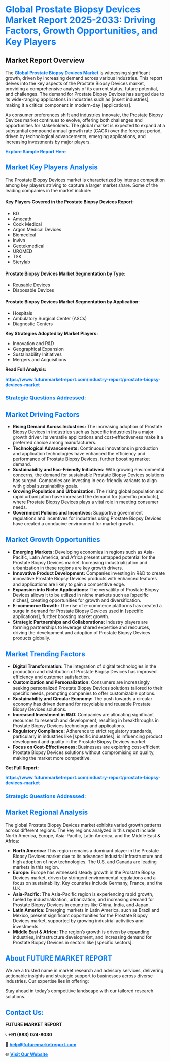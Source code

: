 <h1 style="color: #007BFF;">Global Prostate Biopsy Devices Market Report 2025-2033: Driving Factors, Growth Opportunities, and Key Players</h1>

<section id="overview">
<h2>Market Report Overview</h2>
<p>The <a href="https://www.futuremarketreport.com/industry-report/prostate-biopsy-devices-market" style="color: #007BFF; text-decoration: none;"><strong>Global Prostate Biopsy Devices Market</strong></a> is witnessing significant growth, driven by increasing demand across various industries. This report delves into the key aspects of the Prostate Biopsy Devices market, providing a comprehensive analysis of its current status, future potential, and challenges. The demand for Prostate Biopsy Devices has surged due to its wide-ranging applications in industries such as [insert industries], making it a critical component in modern-day [applications].</p>
<p>As consumer preferences shift and industries innovate, the Prostate Biopsy Devices market continues to evolve, offering both challenges and opportunities for stakeholders. The global market is expected to expand at a substantial compound annual growth rate (CAGR) over the forecast period, driven by technological advancements, emerging applications, and increasing investments by major players.</p>
</section>

<section id="overview">
<p><a href="https://www.futuremarketreport.com/request-sample/reportId=80408" style="color: #007BFF; text-decoration: none;"><strong>Explore Sample Report Here</strong></a></p>
</section>

<section id="key-players">
<h2 style="color: #007BFF;">Market Key Players Analysis</h2>
<p>The Prostate Biopsy Devices market is characterized by intense competition among key players striving to capture a larger market share. Some of the leading companies in the market include:</p>
<h4>Key Players Covered in the Prostate Biopsy Devices Report:</h4>
<ul><li>BD</li><li>Amecath</li><li>Cook Medical</li><li>Argon Medical Devices</li><li>Biomedical</li><li>Invivo</li><li>Geotekmedical</li><li>UROMED</li><li>TSK</li><li>Sterylab</li></ul>
<h4>Prostate Biopsy Devices Market Segmentation by Type:</h4>
<ul><li>Reusable Devices</li><li>Disposable Devices</li></ul>

<h4>Prostate Biopsy Devices Market Segmentation by Application:</h4>
<ul><li>Hospitals</li><li>Ambulatory Surgical Center (ASCs)</li><li>Diagnostic Centers</li></ul>
<p><strong>Key Strategies Adopted by Market Players:</strong></p>
<ul>
<li>Innovation and R&D</li>
<li>Geographical Expansion</li>
<li>Sustainability Initiatives</li>
<li>Mergers and Acquisitions</li>
</ul>
</section>

<section>
<p><strong>Read Full Analysis: </strong></p><a href="https://www.futuremarketreport.com/industry-report/prostate-biopsy-devices-market" style="color: #007BFF; text-decoration: none;"><strong>https://www.futuremarketreport.com/industry-report/prostate-biopsy-devices-market</strong></a>
<h3 style="color: #007BFF;">Strategic Questions Addressed:</h3>
</section>

<section id="driving-factors">
<h2 style="color: #007BFF;">Market Driving Factors</h2>
<ul>
<li><strong>Rising Demand Across Industries:</strong> The increasing adoption of Prostate Biopsy Devices in industries such as [specific industries] is a major growth driver. Its versatile applications and cost-effectiveness make it a preferred choice among manufacturers.</li>
<li><strong>Technological Advancements:</strong> Continuous innovations in production and application technologies have enhanced the efficiency and performance of Prostate Biopsy Devices, further boosting market demand.</li>
<li><strong>Sustainability and Eco-Friendly Initiatives:</strong> With growing environmental concerns, the demand for sustainable Prostate Biopsy Devices solutions has surged. Companies are investing in eco-friendly variants to align with global sustainability goals.</li>
<li><strong>Growing Population and Urbanization:</strong> The rising global population and rapid urbanization have increased the demand for [specific products], where Prostate Biopsy Devices plays a vital role in meeting consumer needs.</li>
<li><strong>Government Policies and Incentives:</strong> Supportive government regulations and incentives for industries using Prostate Biopsy Devices have created a conducive environment for market growth.</li>
</ul>
</section>

<section id="growth-opportunities">
<h2 style="color: #007BFF;">Market Growth Opportunities</h2>
<ul>
<li><strong>Emerging Markets:</strong> Developing economies in regions such as Asia-Pacific, Latin America, and Africa present untapped potential for the Prostate Biopsy Devices market. Increasing industrialization and urbanization in these regions are key growth drivers.</li>
<li><strong>Innovative Product Development:</strong> Companies investing in R&D to create innovative Prostate Biopsy Devices products with enhanced features and applications are likely to gain a competitive edge.</li>
<li><strong>Expansion into Niche Applications:</strong> The versatility of Prostate Biopsy Devices allows it to be utilized in niche markets such as [specific niches], creating opportunities for growth and diversification.</li>
<li><strong>E-commerce Growth:</strong> The rise of e-commerce platforms has created a surge in demand for Prostate Biopsy Devices used in [specific applications], further boosting market growth.</li>
<li><strong>Strategic Partnerships and Collaborations:</strong> Industry players are forming partnerships to leverage shared expertise and resources, driving the development and adoption of Prostate Biopsy Devices products globally.</li>
</ul>
</section>

<section id="trending-factors">
<h2 style="color: #007BFF;">Market Trending Factors</h2>
<ul>
<li><strong>Digital Transformation:</strong> The integration of digital technologies in the production and distribution of Prostate Biopsy Devices has improved efficiency and customer satisfaction.</li>
<li><strong>Customization and Personalization:</strong> Consumers are increasingly seeking personalized Prostate Biopsy Devices solutions tailored to their specific needs, prompting companies to offer customizable options.</li>
<li><strong>Sustainability and Circular Economy:</strong> The push towards a circular economy has driven demand for recyclable and reusable Prostate Biopsy Devices solutions.</li>
<li><strong>Increased Investment in R&D:</strong> Companies are allocating significant resources to research and development, resulting in breakthroughs in Prostate Biopsy Devices technology and applications.</li>
<li><strong>Regulatory Compliance:</strong> Adherence to strict regulatory standards, particularly in industries like [specific industries], is influencing product development and quality in the Prostate Biopsy Devices market.</li>
<li><strong>Focus on Cost-Effectiveness:</strong> Businesses are exploring cost-efficient Prostate Biopsy Devices solutions without compromising on quality, making the market more competitive.</li>
</ul>
</section>

<section>
<p><strong>Get Full Report: </strong></p><a href="https://www.futuremarketreport.com/industry-report/prostate-biopsy-devices-market" style="color: #007BFF; text-decoration: none;"><strong>https://www.futuremarketreport.com/industry-report/prostate-biopsy-devices-market</strong></a>
<h3 style="color: #007BFF;">Strategic Questions Addressed:</h3>
</section>


<section id="regional-analysis">
<h2 style="color: #007BFF;">Market Regional Analysis</h2>
<p>The global Prostate Biopsy Devices market exhibits varied growth patterns across different regions. The key regions analyzed in this report include North America, Europe, Asia-Pacific, Latin America, and the Middle East & Africa:</p>
<ul>
<li><strong>North America:</strong> This region remains a dominant player in the Prostate Biopsy Devices market due to its advanced industrial infrastructure and high adoption of new technologies. The U.S. and Canada are leading markets in this region.</li>
<li><strong>Europe:</strong> Europe has witnessed steady growth in the Prostate Biopsy Devices market, driven by stringent environmental regulations and a focus on sustainability. Key countries include Germany, France, and the U.K.</li>
<li><strong>Asia-Pacific:</strong> The Asia-Pacific region is experiencing rapid growth, fueled by industrialization, urbanization, and increasing demand for Prostate Biopsy Devices in countries like China, India, and Japan.</li>
<li><strong>Latin America:</strong> Emerging markets in Latin America, such as Brazil and Mexico, present significant opportunities for the Prostate Biopsy Devices market, supported by growing industrial activities and investments.</li>
<li><strong>Middle East & Africa:</strong> The region’s growth is driven by expanding industries, infrastructure development, and increasing demand for Prostate Biopsy Devices in sectors like [specific sectors].</li>
</ul>
</section>

<footer>
<h2 style="color: #007BFF;">About FUTURE MARKET REPORT</h2>
<p>We are a trusted name in market research and advisory services, delivering actionable insights and strategic support to businesses across diverse industries. Our expertise lies in offering:</p>

<p>Stay ahead in today’s competitive landscape with our tailored research solutions.</p>

<h2 style="color: #007BFF;">Contact Us:</h2>
<p><strong>FUTURE MARKET REPORT</strong></p>
<p>📞 <strong>+91 (883) 074-8030</strong></p>
<p>📧 <strong><a href="mailto:help@futuremarketreport.com" style="color: #007BFF;">help@futuremarketreport.com</a></strong></p>
<p>🌐 <strong><a href="https://www.futuremarketreport.com/" style="color: #007BFF;">Visit Our Website</a></strong></p>
</footer>